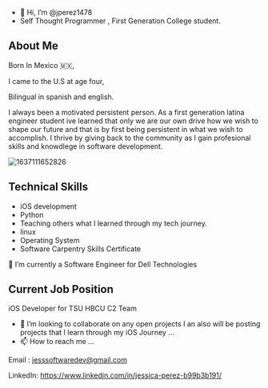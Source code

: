 - 👋 Hi, I’m @jperez1478
- Self Thought Programmer , First Generation College student. 
## About Me
Born In Mexico 🇲🇽, 

I came to the U.S at age four,


 Bilingual in spanish and english. 

I always been a motivated persistent person. As a first generation latina engineer student ive learned that  only we are our own drive how we wish to shape our future and that is by first being persistent in what we wish to accomplish. I thrive by giving back to the community as I gain profesional skills and knowdlege in  software development. 

![1637111652826](https://user-images.githubusercontent.com/61983873/143731151-8118aa11-4dc3-4c07-93a2-7b7a37ee396f.jpeg)




## Technical Skills 
- iOS development
- Python 
- Teaching others what I learned through my tech journey.
- linux 
- Operating System
- Software Carpentry Skills Certificate 


🌱 I’m currently a Software Engineer for Dell Technologies 


## Current Job Position 
iOS Developer for TSU HBCU C2 Team 
- 💞️ I’m looking to collaborate on any open projects I an also will be posting projects that I learn through my iOS Journey ...
- 📫 How to reach me ...

Email : jesssoftwaredev@gmail.com


LinkedIn: https://www.linkedin.com/in/jessica-perez-b99b3b191/


<!---
jperez1478/jperez1478 is a ✨ special ✨ repository because its `README.md` (this file) appears on your GitHub profile.
You can click the Preview link to take a look at your changes.
--->


